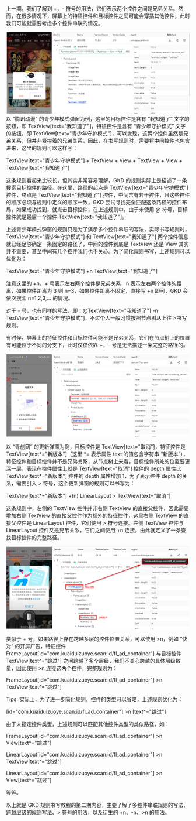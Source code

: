 上一期，我们了解到 +，- 符号的用法，它们表示两个控件之间是兄弟关系。然而，在很多情况下，屏幕上的特征控件和目标控件之间可能会穿插其他控件，此时我们可能就需要考虑多个控件串联的情况。

![](./assets/qq-ac-example.png)
以 “腾讯动漫” 的青少年模式弹窗为例，这里的目标控件是含有 “我知道了” 文字的按钮，即 TextView[text="我知道了"]，特征控件是含有 “青少年守护模式” 文字的按钮，即 TextView[text="青少年守护模式"]，可以发现，这两个控件虽然是兄弟关系，但并非紧挨着的兄弟关系，因此，在书写规则时，需要将中间控件也包含进来，这里的规则可以这样写：

TextView[text="青少年守护模式"] + TextView + View + TextView + View + TextView[text="我知道了"]

这条规则看起来比较长，但其实非常容易理解，GKD 的规则实际上是描述了一条搜索目标控件的路径。在这里，路径的起点是 TextView[text="青少年守护模式"] 控件，终点是 TextView[text="我知道了"] 控件，中间含有若干控件，且这些控件的顺序必须与规则中定义的顺序一致，GKD 尝试寻找完全匹配这条路径的控件布局，如果成功找到，就点击目标控件，在上述规则中，由于未使用 @ 符号，目标控件就是最后一个控件 TextView[text="我知道了"]。

上述青少年模式弹窗的规则只是为了演示多个控件串联的写法，实际书写规则时，TextView[text="青少年守护模式"] 和 TextView[text="我知道了"] 两个控件信息就已经足够确定一条固定的路径了，中间的控件到底是 TextView 还是 View 其实并不重要，甚至中间有几个控件我们也不关心。为了简化规则书写，上述规则可以优化为：

TextView[text="青少年守护模式"] +n TextView[text="我知道了"]

注意这里的 +n，+ 号表示左右两个控件是兄弟关系，n 表示左右两个控件的距离，如果控件距离为 3 则 n=3，如果控件距离不固定，直接写 +n 即可，GKD 会依次搜索 n=1,2,3,... 的情况。

对于 - 号，也有同样的写法，即：@TextView[text="我知道了"] -n TextView[text="青少年守护模式"]，不过个人一般习惯按照节点树从上往下书写规则。

有时候，屏幕上的特征控件和目标控件可能不是兄弟关系，它们在节点树上的位置有可能位于不同的分支下，此时仅仅依靠 +，- 号是无法描述一条完整的路径的。

![](./assets/m17qcc-example.png)

以 “青创网” 的更新弹窗为例，目标控件是 TextView[text="取消"]，特征控件是 TextView[text*="新版本"]（这里 \*= 表示属性 text 的值包含字符串 “新版本”），特征控件和目标控件并不是兄弟关系，从节点树上来看，目标控件所处的位置要更深一层，表现在控件属性上就是 TextView[text="取消"] 控件的 depth 属性比 TextView[text*="新版本"] 控件的 depth 属性增加 1，为了表示控件 depth 的关系，需要引入 > 符号，这个更新弹窗的规则可以书写为：

TextView[text*="新版本"] +(n) LinearLayout > TextView[text="取消"]

这条规则中，左侧的 TextView 控件并非右侧 TextView 的直接父控件，因此需要增加右侧 TextView 的直接父控件作为额外的特征控件，这里右侧 TextView 的直接父控件是 LinearLayout 控件，它们使用 > 符号连接。左侧 TextView 控件与 LinearLayout 控件又是兄弟关系，它们之间使用 +n 连接，由此就定义了一条查找目标控件的完整路径。

![](./assets/kuaiduizuoye-example.png)

类似于 + 号，如果路径上存在跨越多层的控件位置关系，可以使用 >n，例如 “快对” 的开屏广告，特征控件 FrameLayout[id="com.kuaiduizuoye.scan:id/fl_ad_container"] 与目标控件 TextView[text^="跳过"] 之间跨越了多个层级，我们不关心跨越的具体层级数量，因此使用 >n 连接这两个控件，完整规则为：

FrameLayout[id="com.kuaiduizuoye.scan:id/fl_ad_container"] >n TextView[text^="跳过"]

Tips: 实际上，为了进一步简化规则，控件的类型可以省略，上述规则优化为：

[id="com.kuaiduizuoye.scan:id/fl_ad_container"] >n [text^="跳过"]

由于未指定控件类型，上述规则可以匹配其他控件类型的类似路径，如：

FrameLayout[id="com.kuaiduizuoye.scan:id/fl_ad_container"] >n View[text^="跳过"]

LinearLayout[id="com.kuaiduizuoye.scan:id/fl_ad_container"] >n TextView[text^="跳过"]

LinearLayout[id="com.kuaiduizuoye.scan:id/fl_ad_container"] >n View[text^="跳过"]

等等。

以上就是 GKD 规则书写教程的第二期内容，主要了解了多控件串联规则的写法、跨越层级的规则写法、> 符号的用法，以及衍生的 +n、-n、>n 的用法。
